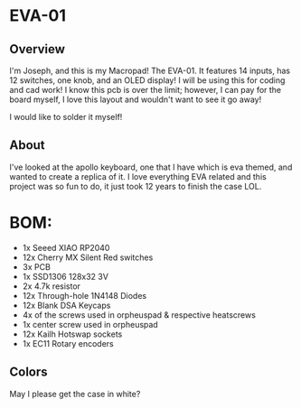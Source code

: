 
# EVA-01

## Overview

I'm Joseph, and this is my Macropad! The EVA-01. It features 14 inputs, has 12 switches, one knob, and an OLED display! I will be using this for coding and cad work! I know this pcb is over the limit; however, I can pay for the board myself, I love this layout and wouldn't want to see it go away!

I would like to solder it myself!
## About 

I've looked at the apollo keyboard, one that I have which is eva themed, and wanted to create a replica of it. I love everything EVA related and this project was so fun to do, it just took 12 years to finish the case LOL.

# BOM:
- 1x Seeed XIAO RP2040
- 12x Cherry MX Silent Red switches
- 3x PCB
- 1x SSD1306 128x32 3V
- 2x 4.7k resistor
- 12x Through-hole 1N4148 Diodes
- 12x Blank DSA Keycaps
- 4x of the screws used in orpheuspad & respective heatscrews
- 1x center screw used in orpheuspad
- 12x Kailh Hotswap sockets
- 1x EC11 Rotary encoders 


## Colors

May I please get the case in white?
